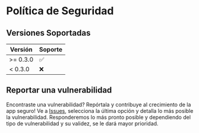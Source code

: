 # Política de Seguridad

## Versiones Soportadas

| Versión  | Soporte            |
| -------  | ------------------ |
| >= 0.3.0 | :white_check_mark: |
| < 0.3.0  | :x:                |

## Reportar una vulnerabilidad

Encontraste una vulnerabilidad? Repórtala y contribuye al crecimiento de
la app seguro! Ve a [Issues](https://github.com/Centinela-RR/Custodes/issues),
selecciona la última opción y detalla lo más posible la vulnerabilidad.
Responderemos lo más pronto posible y dependiendo del tipo de vulnerabilidad
y su validez, se le dará mayor prioridad.
